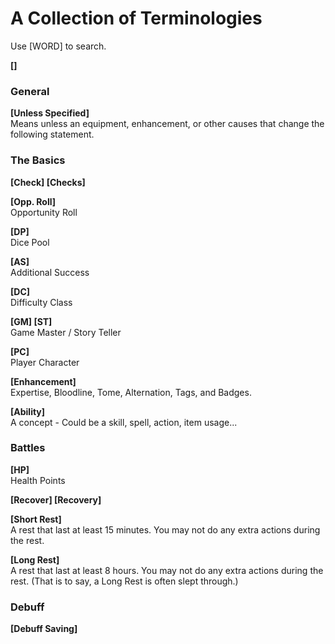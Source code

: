 # A Collection of Terminologies
Use [WORD] to search.

**[]** <br>

### General

**[Unless Specified]** <br>
Means unless an equipment, enhancement, or other causes that change the following statement.

### The Basics

**[Check] [Checks]** <br>

**[Opp. Roll]** <br>
Opportunity Roll

**[DP]** <br>
Dice Pool

**[AS]** <br>
Additional Success

**[DC]** <br>
Difficulty Class

**[GM] [ST]** <br>
Game Master / Story Teller

**[PC]** <br>
Player Character

**[Enhancement]** <br>
Expertise, Bloodline, Tome, Alternation, Tags, and Badges.

**[Ability]** <br>
A concept - Could be a skill, spell, action, item usage...


### Battles

**[HP]** <br>
Health Points

**[Recover] [Recovery]** <br>

**[Short Rest]** <br>
A rest that last at least 15 minutes. You may not do any extra actions during the rest.

**[Long Rest]** <br>
A rest that last at least 8 hours. You may not do any extra actions during the rest. (That is to say, a Long Rest is often slept through.)

### Debuff
**[Debuff Saving]** <br>
